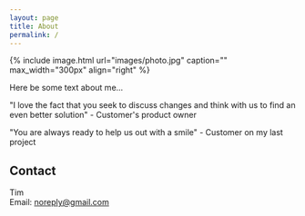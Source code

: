 ```yaml
---
layout: page
title: About
permalink: /
---
```


{% include image.html url="images/photo.jpg" caption="" max_width="300px" align="right" %}

Here be some text about me...

<span class="quote">"I love the fact that you seek to discuss changes and think with us to find an even better solution" - Customer's product owner</span>

<span class="quote">"You are always ready to help us out with a smile" - Customer on my last project</span>

## Contact

Tim <br />
Email: [noreply@gmail.com]


[noreply@gmail.com]: mailto:noreply@gmail.com
